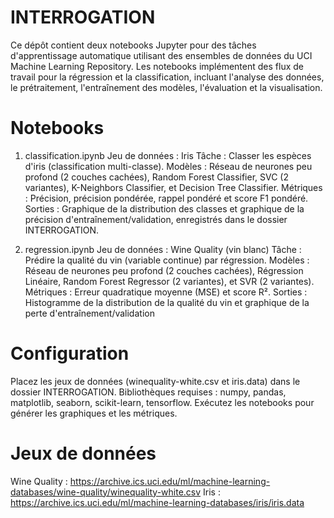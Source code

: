 # INTERROGATION
Ce dépôt contient deux notebooks Jupyter pour des tâches d'apprentissage automatique utilisant des ensembles de données du UCI Machine Learning Repository. Les notebooks implémentent des flux de travail pour la régression et la classification, incluant l'analyse des données, le prétraitement, l'entraînement des modèles, l'évaluation et la visualisation.

# Notebooks

1. classification.ipynb
Jeu de données : Iris
Tâche : Classer les espèces d'iris (classification multi-classe).
Modèles : Réseau de neurones peu profond (2 couches cachées), Random Forest Classifier, SVC (2 variantes), K-Neighbors Classifier, et Decision Tree Classifier.
Métriques : Précision, précision pondérée, rappel pondéré et score F1 pondéré.
Sorties : Graphique de la distribution des classes et graphique de la précision d'entraînement/validation, enregistrés dans le dossier INTERROGATION.

2. regression.ipynb
Jeu de données : Wine Quality (vin blanc)
Tâche : Prédire la qualité du vin (variable continue) par régression.
Modèles : Réseau de neurones peu profond (2 couches cachées), Régression Linéaire, Random Forest Regressor (2 variantes), et SVR (2 variantes).
Métriques : Erreur quadratique moyenne (MSE) et score R².
Sorties : Histogramme de la distribution de la qualité du vin et graphique de la perte d'entraînement/validation

# Configuration
Placez les jeux de données (winequality-white.csv et iris.data) dans le dossier INTERROGATION.
Bibliothèques requises : numpy, pandas, matplotlib, seaborn, scikit-learn, tensorflow.
Exécutez les notebooks pour générer les graphiques et les métriques.
# Jeux de données
Wine Quality : https://archive.ics.uci.edu/ml/machine-learning-databases/wine-quality/winequality-white.csv
Iris : https://archive.ics.uci.edu/ml/machine-learning-databases/iris/iris.data
